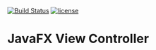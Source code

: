 [![Build Status](https://travis-ci.org/falkoschumann/javafx-viewcontroller.svg?branch=feature/controller)](https://travis-ci.org/falkoschumann/javafx-viewcontroller)
[![license](https://img.shields.io/github/license/falkoschumann/javafx-viewcontroller.svg)]()


JavaFX View Controller
======================
